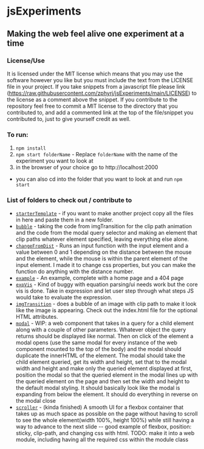 # jsExperiments
## Making the web feel alive one experiment at a time
### License/Use
It is licensed under the MIT license which means that you may use the software however you like but you must include the text from the LICENSE file in your project. If you take snippets from a javascript file please link (https://raw.githubusercontent.com/zphyrj/jsExperiments/main/LICENSE) to the license as a comment above the snippet. If you contribute to the repository feel free to commit a MIT license to the directory that you contributed to, and add a commented link at the top of the file/snippet you contributed to, just to give yourself credit as well.
### To run: 
1. `npm install`
2. `npm start folderName` - Replace `folderName` with the name of the experiment you want to look at
3. in the browser of your choice go to http://localhost:2000
* you can also cd into the folder that you want to look at and run `npm start`
### List of folders to check out / contribute to
* [`starterTemplate`](https://zphyrj.github.io/jsExperiments/starterTemplate) - if you want to make another project copy all the files in here and paste them in a new folder.
* [`bubble`](https://zphyrj.github.io/jsExperiments/bubble) - taking the code from imgTransition for the clip path animation and the code from the modal query selector and making an element that clip paths whatever element specified, leaving everything else alone.
* [`changeFromDist`](https://zphyrj.github.io/jsExperiments/changeFromDist) - Runs an input function with the input element and a value between 0 and 1 depending on the distance between the mouse and the element, while the mouse is within the parent element of the input element. I made it to change css properties, but you can make the function do anything with the distance number.
* [`example`](https://zphyrj.github.io/jsExperiments/example) - An example, complete with a home page and a 404 page
* [`expVis`](https://zphyrj.github.io/jsExperiments/expVis) - Kind of buggy with equation parsing/ui needs work but the core vis is done. Take in expression and let user step through what steps JS would take to evaluate the expression.
* [`imgTransition`](https://zphyrj.github.io/jsExperiments/imgTransition) - does a bubble of an image with clip path to make it look like the image is appearing. Check out the index.html file for the optional HTML attributes.
* [`modal`](https://zphyrj.github.io/jsExperiments/modal)  - WIP: a web component that takes in a query for a child element along with a couple of other parameters. Whatever object the query returns should be displayed like normal. Then on click of the element a modal opens (use the same modal for every instance of the web component mounted to the top of the body) and the modal should duplicate the innerHTML of the element. The modal should take the child element queried, get its width and height, set that to the modal width and height and make only the queried element displayed at first, position the modal so that the queried element in the modal lines up with the queried element on the page and then set the width and height to the default modal styling. It should basically look like the modal is expanding from below the element. It should do everything in reverse on the modal close
* [`scroller`](https://zphyrj.github.io/jsExperiments/scroller) - (kinda finished) A smooth UI for a flexbox container that takes up as much space as possible on the page without having to scroll to see the whole element(width 100%, height 100%) while still having a way to advance to the next slide -- good example of flexbox, position: sticky, clip-path, and changing css with html. TODO: make it into a web module, including having all the required css within the module class
